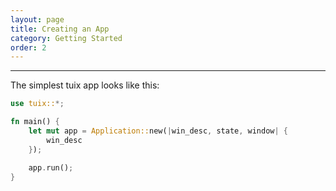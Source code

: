 ```yaml
---
layout: page
title: Creating an App
category: Getting Started
order: 2
---
```

---

The simplest tuix app looks like this:
```rs
use tuix::*;

fn main() {
    let mut app = Application::new(|win_desc, state, window| {
        win_desc
    });

    app.run();
}
```

